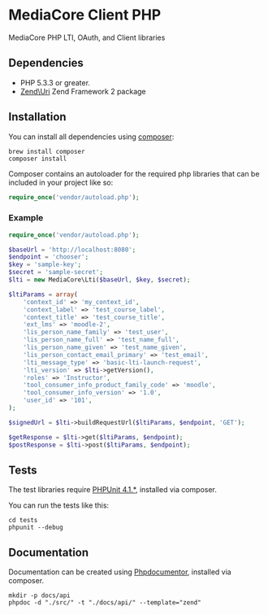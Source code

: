 # MediaCore Client PHP #

MediaCore PHP LTI, OAuth, and Client libraries

## Dependencies ##

- PHP 5.3.3 or greater.
- [Zend\Uri](http://framework.zend.com/manual/2.3/en/modules/zend.uri.html) Zend Framework 2 package


## Installation ##

You can install all dependencies using [composer](https://getcomposer.org/):

```
brew install composer
composer install
```

Composer contains an autoloader for the required php libraries that can be included in your project like so:

``` php
require_once('vendor/autoload.php');
```

### Example ###

``` php
require_once('vendor/autoload.php');

$baseUrl = 'http://localhost:8080';
$endpoint = 'chooser';
$key = 'sample-key';
$secret = 'sample-secret';
$lti = new MediaCore\Lti($baseUrl, $key, $secret);

$ltiParams = array(
	'context_id' => 'my_context_id',
	'context_label' => 'test_course_label',
	'context_title' => 'test_course_title',
	'ext_lms' => 'moodle-2',
	'lis_person_name_family' => 'test_user',
	'lis_person_name_full' => 'test_name_full',
	'lis_person_name_given' => 'test_name_given',
	'lis_person_contact_email_primary' => 'test_email',
	'lti_message_type' => 'basic-lti-launch-request',
	'lti_version' => $lti->getVersion(),
	'roles' => 'Instructor',
	'tool_consumer_info_product_family_code' => 'moodle',
	'tool_consumer_info_version' => '1.0',
	'user_id' => '101',
);

$signedUrl = $lti->buildRequestUrl($ltiParams, $endpoint, 'GET');

$getResponse = $lti->get($ltiParams, $endpoint);
$postResponse = $lti->post($ltiParams, $endpoint);
```

## Tests ##

The test libraries require [PHPUnit 4.1.*](http://phpunit.de/), installed via composer.

You can run the tests like this:

```
cd tests
phpunit --debug
```

## Documentation ##

Documentation can be created using [Phpdocumentor](http://www.phpdoc.org/), installed via composer.

```
mkdir -p docs/api
phpdoc -d "./src/" -t "./docs/api/" --template="zend"
```